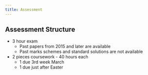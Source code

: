 ```yaml
---
title: Assessment
---
```


## Assessment Structure

* 3 hour exam
    * Past papers from 2015 and later are available
    * Past marks schemes and standard solutions are not available
* 2 pieces coursework - 40 hours each
    * 1 due 3rd week March
    * 1 due just after Easter
